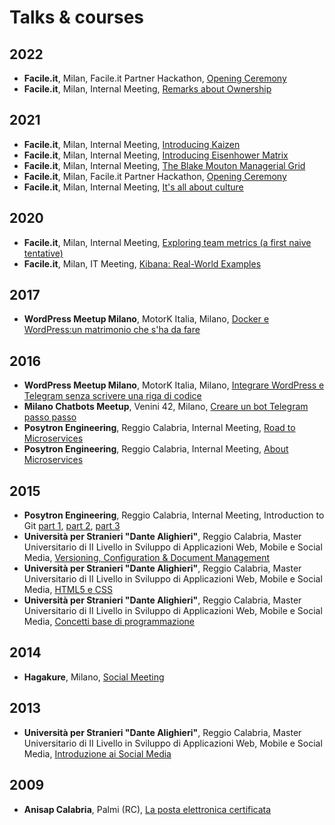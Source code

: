 # Talks & courses

## 2022

* **Facile.it**, Milan, Facile.it Partner Hackathon, [Opening Ceremony](https://www.slideshare.net/parallelit/facileit-partner-hackathon-2022)
* **Facile.it**, Milan, Internal Meeting, [Remarks about Ownership](https://www.slideshare.net/parallelit/remarks-about-ownership)

## 2021

* **Facile.it**, Milan, Internal Meeting, [Introducing Kaizen](https://www.slideshare.net/parallelit/introducing-kaizen)
* **Facile.it**, Milan, Internal Meeting, [Introducing Eisenhower Matrix](https://www.slideshare.net/parallelit/introducing-eisenhower-matrix)
* **Facile.it**, Milan, Internal Meeting, [The Blake Mouton Managerial Grid](https://www.slideshare.net/parallelit/the-blake-mouton-managerial-grid-249491395)
* **Facile.it**, Milan, Facile.it Partner Hackathon, [Opening Ceremony](https://www.slideshare.net/parallelit/facileit-partner-hackathon-kickoff-249341159)
* **Facile.it**, Milan, Internal Meeting, [It's all about culture](https://www.slideshare.net/parallelit/its-all-about-culture)

## 2020

* **Facile.it**, Milan, Internal Meeting, [Exploring team metrics (a first naive tentative)](https://www.slideshare.net/parallelit/exploring-team-metrics-a-first-naive-tentative-239509493)
* **Facile.it**, Milan, IT Meeting, [Kibana: Real-World Examples](https://www.slideshare.net/parallelit/kibana-realworld-examples)

## 2017

* **WordPress Meetup Milano**, MotorK Italia, Milano, [Docker e WordPress:un matrimonio che s'ha da fare](https://github.com/salvatorecordiano/talks/tree/master/slide/2017/20170221_WordPress_Meetup_Milano)

## 2016

* **WordPress Meetup Milano**, MotorK Italia, Milano, [Integrare WordPress e Telegram senza scrivere una riga di codice](https://github.com/salvatorecordiano/talks/tree/master/slide/2016/20161011_WordPress_Meetup_Milano)
* **Milano Chatbots Meetup**, Venini 42, Milano, [Creare un bot Telegram passo passo](https://github.com/salvatorecordiano/talks/tree/master/slide/2016/20160929_Milano_Chatbots_Meetup)
* **Posytron Engineering**, Reggio Calabria, Internal Meeting, [Road to Microservices](https://www.slideshare.net/parallelit/road-to-microservices)
* **Posytron Engineering**, Reggio Calabria, Internal Meeting, [About Microservices](https://www.slideshare.net/parallelit/about-microservices)

## 2015

* **Posytron Engineering**, Reggio Calabria, Internal Meeting, Introduction to Git [part 1](https://www.slideshare.net/parallelit/introduction-to-git-54336323), [part 2](https://www.slideshare.net/parallelit/introduction-to-git-part-2), [part 3](https://www.slideshare.net/parallelit/introduction-to-git-part-3)
* **Università per Stranieri "Dante Alighieri"**, Reggio Calabria, Master Universitario di II Livello in Sviluppo di Applicazioni Web, Mobile e Social Media, [Versioning, Configuration & Document Management](https://www.slideshare.net/parallelit/corso-di-version-configuration-document-management)
* **Università per Stranieri "Dante Alighieri"**, Reggio Calabria, Master Universitario di II Livello in Sviluppo di Applicazioni Web, Mobile e Social Media, [HTML5 e CSS](https://www.slideshare.net/parallelit/ma-sem-html5ecssreduced)
* **Università per Stranieri "Dante Alighieri"**, Reggio Calabria, Master Universitario di II Livello in Sviluppo di Applicazioni Web, Mobile e Social Media, [Concetti base di programmazione](https://www.slideshare.net/parallelit/corso-di-concetti-base-di-programmazione)

## 2014

* **Hagakure**, Milano, [Social Meeting](https://www.slideshare.net/parallelit/social-meeting)

## 2013

* **Università per Stranieri "Dante Alighieri"**, Reggio Calabria, Master Universitario di II Livello in Sviluppo di Applicazioni Web, Mobile e Social Media, [Introduzione ai Social Media](https://www.slideshare.net/parallelit/introduzione-ai-social-media-67545124)

## 2009

* **Anisap Calabria**, Palmi (RC), [La posta elettronica certificata](https://www.slideshare.net/parallelit/la-posta-elettronica-certificata-pec)
